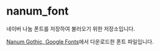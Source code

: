 # nanum_font
네이버 나눔 폰트를 저장하여 불러오기 위한 저장소입니다.

[Nanum Gothic, Google Fonts](https://fonts.google.com/specimen/Nanum+Gothic#standard-styles)에서 다운로드한 폰트 파일입니다.
